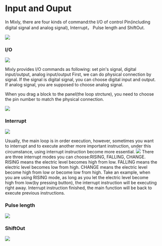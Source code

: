 # Input and Ouput
In Mixly, there are four kinds of command:the I/O of control Pin(including digital signal and analog signal), Interrupt， Pulse length and ShiftOut.

![](https://github.com/xbed/Mixly_Arduino/blob/master/wiki_pic/inout-en1.png)

### I/O

![](https://github.com/xbed/Mixly_Arduino/blob/master/wiki_pic/inout-en2.0.png)

Mixly provides I/O commands as following: set pin's signal, digital input/output, analog input/output
First, we can do physical connection by signal. If the signal is digital signal, you can choose digital input and output.
If analog signal, you are supposed to choose analog signal.

When you drag a block to the panel(the loop strcture), you need to choose the pin number to match the physical connection.

![](https://github.com/xbed/Mixly_Arduino/blob/master/wiki_pic/inout-en2.png)
### Interrupt
![](https://github.com/xbed/Mixly_Arduino/blob/master/wiki_pic/inout-en3.png)

Usually, the main loop is in order execution, however, sometimes you want to interrupt and to execute another more important instruction, under this circumstance, using interrupt instruction become more essential.
![](https://github.com/xbed/Mixly_Arduino/blob/master/wiki_pic/inout-en3.1.png)
There are three interrupt modes you can choose:RISING, FALLING, CHANGE.
RISING means the electric level becomes high from low.
FALLING means the electric level becomes low from high.
CHANGE means the electric level become high from low or become low from high.
Take an example, when you are using RISING mode, as long as you let the electric level become high from low(by pressing button), the interrupt instruction will be executing right away. Interrupt instruction finished, the main function will be back to execute previous instructions.
### Pulse length
![](https://github.com/xbed/Mixly_Arduino/blob/master/wiki_pic/inout-en4.png)

### ShiftOut
![](https://github.com/xbed/Mixly_Arduino/blob/master/wiki_pic/inout-en5.png)